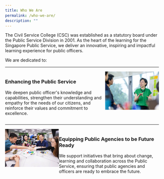```yaml
---
title: Who We Are
permalink: /who-we-are/
description: ""
---
```

<style>
.grid-container {
		display: grid;
		grid-template-columns: 65% 35%;
	
	}

	.grid-container-imgleft {
		display:grid;
		grid-template-columns: 35% 65%;
	
	}

</style>


<p>The Civil Service College (CSC) was established as a statutory board under the Public Service Division in 2001. As the heart of the learning for the Singapore Public Service, we deliver an innovative, inspiring and impactful learning experience for public officers.</p>

<p>We are dedicated to:</p>

<hr>


<div class="grid-container">
	<div>
		<h3>Enhancing the Public Service</h3>
		<p>We deepen public officer's knowledge and capabilities, strengthen their understanding and empathy for the needs of our citizens, and reinforce their values and commitment to excellence.</p>
	</div>

	
<div>
	<img src="/images/Who%20We%20Are/csc_officers_02.jpg">
</div>

</div>


<hr>

<div class="grid-container-imgleft">
	<div>
		<img src="/images/What%20We%20Do/csc_prog_04.jpg">
	
</div>
	
	
	
<div>
	<h3>Equipping Public Agencies to be Future Ready</h3>
		<p>We support initiatives that bring about change, learning and collaboration across the Public Service, ensuring that public agencies and officers are ready to embrace the future.</p>
	</div>













</div>